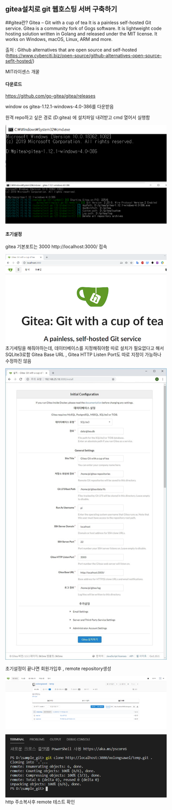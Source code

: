 ## gitea설치로 git 웹호스팅 서버 구축하기

##gitea란?
Gitea – Git with a cup of tea
It is a painless self-hosted Git service. Gitea is a community fork of Gogs software. It is lightweight code hosting solution written in Golang and released under the MIT license. It works on Windows, macOS, Linux, ARM and more.

출처 : Github alternatives that are open source and self-hosted (https://www.cyberciti.biz/open-source/github-alternatives-open-source-seflt-hosted/)

MIT라이센스 개꿀

#### 다운로드
https://github.com/go-gitea/gitea/releases

window os gitea-1.12.1-windows-4.0-386를 다운받음

원격 repo하고 싶은 경로 (D:gitea) 에 설치파일 내려받고 cmd 열어서 실행함

![gitea_cmd](/SRC/gitea_cmd.PNG)
![gitea_cmd](/SRC/gitea_cmd2.PNG)


#### 초기설정
gitea 기본포트는 3000
http://localhost:3000/ 접속

![gitea_cmd](/SRC/gitea_main.PNG)
초기세팅을 해줘야하는데, 데이터베이스를 지정해줘야함
따로 설치가 필요없다고 해서 SQLite3로함
Gitea Base URL , Gitea HTTP Listen Port도 따로 지정이 가능하나 수정하진 않음


![gitea_cmd](/SRC/gitea_init.jpg)

초기설정이 끝나면 회원가입후 , remote repository생성

![gitea_cmd](/SRC/gitea_repo.PNG)

![gitea_cmd](/SRC/gitea_test.PNG)
http 주소복사후 remote 테스트 확인
